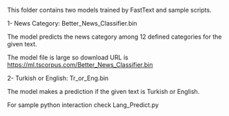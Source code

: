 This folder contains two models trained by FastText and sample scripts.

1- News Category: Better_News_Classifier.bin 

The model predicts the news category among 12 defined categories for the given text.

The model file is large so download URL is https://ml.tscorpus.com/Better_News_Classifier.bin

2- Turkish or English: Tr_or_Eng.bin

The model makes a prediction if the given text is Turkish or English.

For sample python interaction check Lang_Predict.py
